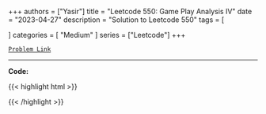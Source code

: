 
+++
authors = ["Yasir"]
title = "Leetcode 550: Game Play Analysis IV"
date = "2023-04-27"
description = "Solution to Leetcode 550"
tags = [
    
]
categories = [
    "Medium"
]
series = ["Leetcode"]
+++



[`Problem Link`](https://leetcode.com/problems/game-play-analysis-iv/description/)

---

**Code:**

{{< highlight html >}}

{{< /highlight >}}

